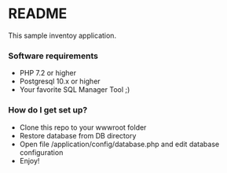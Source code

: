 # README #
This sample inventoy application.

### Software requirements ###
* PHP 7.2 or higher
* Postgresql 10.x or higher
* Your favorite SQL Manager Tool ;)


### How do I get set up? ###
* Clone this repo to your wwwroot folder
* Restore database from DB directory
* Open file /application/config/database.php and edit database configuration 
* Enjoy!